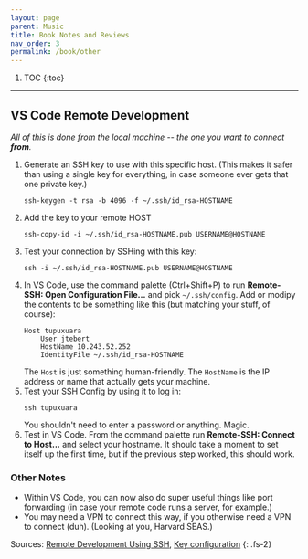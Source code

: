 ```yaml
---
layout: page
parent: Music
title: Book Notes and Reviews
nav_order: 3
permalink: /book/other
---
```


1. TOC
{:toc}

---

## VS Code Remote Development

*All of this is done from the local machine -- the one you want to connect **from**.*

1. Generate an SSH key to use with this specific host. (This makes it safer than using a single key for everything, in case someone ever gets that one private key.)
    ```
    ssh-keygen -t rsa -b 4096 -f ~/.ssh/id_rsa-HOSTNAME
    ```
2. Add the key to your remote HOST
    ```
    ssh-copy-id -i ~/.ssh/id_rsa-HOSTNAME.pub USERNAME@HOSTNAME
    ```
3. Test your connection by SSHing with this key:
    ```
    ssh -i ~/.ssh/id_rsa-HOSTNAME.pub USERNAME@HOSTNAME
    ```
4. In VS Code, use the command palette (Ctrl+Shift+P) to run **Remote-SSH: Open Configuration File...** and pick `~/.ssh/config`. Add or modipy the contents to be something like this (but matching your stuff, of course):
    ```
    Host tupuxuara
        User jtebert
        HostName 10.243.52.252
        IdentityFile ~/.ssh/id_rsa-HOSTNAME
    ```
    The `Host` is just something human-friendly. The `HostName` is the IP address or name that actually gets your machine.
5. Test your SSH Config by using it to log in:
    ```
    ssh tupuxuara
    ```
    You shouldn't need to enter a password or anything. Magic.
6. Test in VS Code. From the command palette run **Remote-SSH: Connect to Host...** and select your hostname. It should take a moment to set itself up the first time, but if the previous step worked, this should work.

### Other Notes

- Within VS Code, you can now also do super useful things like port forwarding (in case your remote code runs a server, for example.)
- You may need a VPN to connect this way, if you otherwise need a VPN to connect (duh). (Looking at you, Harvard SEAS.)

Sources: [Remote Development Using SSH](https://code.visualstudio.com/docs/remote/ssh), [Key configuration](https://code.visualstudio.com/docs/remote/troubleshooting#_configuring-key-based-authentication)
{: .fs-2}